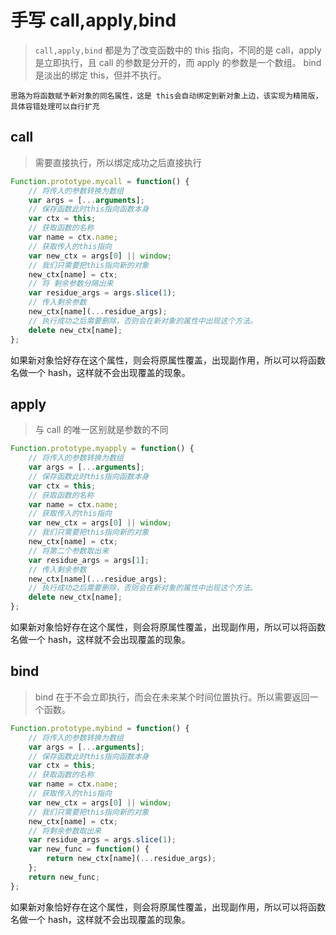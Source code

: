 # 手写 call,apply,bind

> `call,apply,bind` 都是为了改变函数中的 this 指向，不同的是 call，apply 是立即执行，且 call 的参数是分开的，而 apply 的参数是一个数组。 bind 是淡出的绑定 this，但并不执行。

`思路为将函数赋予新对象的同名属性，这是 this会自动绑定到新对象上边，该实现为精简版，具体容错处理可以自行扩充`

## call

> 需要直接执行，所以绑定成功之后直接执行

```js
Function.prototype.mycall = function() {
	// 将传入的参数转换为数组
	var args = [...arguments];
	// 保存函数此时this指向函数本身
	var ctx = this;
	// 获取函数的名称
	var name = ctx.name;
	// 获取传入的this指向
	var new_ctx = args[0] || window;
	// 我们只需要把this指向新的对象
	new_ctx[name] = ctx;
	// 将 剩余参数分隔出来
	var residue_args = args.slice(1);
	// 传入剩余参数
	new_ctx[name](...residue_args);
	// 执行成功之后需要删除，否则会在新对象的属性中出现这个方法。
	delete new_ctx[name];
};
```

如果新对象恰好存在这个属性，则会将原属性覆盖，出现副作用，所以可以将函数名做一个 hash，这样就不会出现覆盖的现象。

## apply

> 与 call 的唯一区别就是参数的不同

```js
Function.prototype.myapply = function() {
	// 将传入的参数转换为数组
	var args = [...arguments];
	// 保存函数此时this指向函数本身
	var ctx = this;
	// 获取函数的名称
	var name = ctx.name;
	// 获取传入的this指向
	var new_ctx = args[0] || window;
	// 我们只需要把this指向新的对象
	new_ctx[name] = ctx;
	// 将第二个参数取出来
	var residue_args = args[1];
	// 传入剩余参数
	new_ctx[name](...residue_args);
	// 执行成功之后需要删除，否则会在新对象的属性中出现这个方法。
	delete new_ctx[name];
};
```

如果新对象恰好存在这个属性，则会将原属性覆盖，出现副作用，所以可以将函数名做一个 hash，这样就不会出现覆盖的现象。

## bind

> bind 在于不会立即执行，而会在未来某个时间位置执行。所以需要返回一个函数。

```js
Function.prototype.mybind = function() {
	// 将传入的参数转换为数组
	var args = [...arguments];
	// 保存函数此时this指向函数本身
	var ctx = this;
	// 获取函数的名称
	var name = ctx.name;
	// 获取传入的this指向
	var new_ctx = args[0] || window;
	// 我们只需要把this指向新的对象
	new_ctx[name] = ctx;
	// 将剩余参数取出来
	var residue_args = args.slice(1);
	var new_func = function() {
		return new_ctx[name](...residue_args);
	};
	return new_func;
};
```

如果新对象恰好存在这个属性，则会将原属性覆盖，出现副作用，所以可以将函数名做一个 hash，这样就不会出现覆盖的现象。

